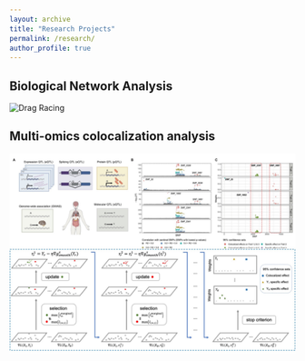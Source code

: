 ```yaml
---
layout: archive
title: "Research Projects"
permalink: /research/
author_profile: true
---
```


## Biological Network Analysis

![Drag Racing](../images/Biological_Network.png)


## Multi-omics colocalization analysis

![Drag Racing](../images/ColocBoost.jpg)
